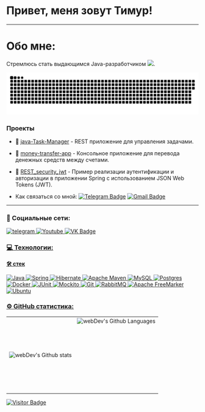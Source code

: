 # Привет, меня зовут Тимур!

---

# Обо мне:

Стремлюсь стать выдающимся Java-разработчиком <img src="https://media.giphy.com/media/WUlplcMpOCEmTGBtBW/giphy.gif" width="30px">. 

<p align="center">
 <img width="600" src="github-snake.svg" alt="snake"/>
</p>


### Проекты

- 🎈  [java-Task-Manager](https://github.com/ironTommy/java-Task-Manager) - REST приложение для управления задачами.
 
- 🎈  [money-transfer-app](https://github.com/IronTommy/money-transfer-app) - Консольное приложение для перевода денежных средств между счетами.
 
- 🎈  [REST_security_jwt](https://github.com/IronTommy/REST_security_jwt) - Пример реализации аутентификации и авторизации в приложении Spring с использованием JSON Web Tokens (JWT).

-  Как связаться со мной: [![Telegram Badge](https://img.shields.io/badge/-Timur_Shaydullin-blue?style=flat&logo=Telegram&logoColor=white)](https://t.me/Timur_Shaydullin) [![Gmail Badge](https://img.shields.io/badge/-Gmail-red?style=flat&logo=Gmail&logoColor=white)](mailto:timullka@gmail.com)

---

### 🤝 Социальные сети:

  <div id="badges">
    </a>
    <a href="https://t.me/Timur_Shaydullin" target="_blank">
      <img src="https://cdn-icons-png.flaticon.com/512/2111/2111646.png" width="40" height="40" alt="telegram" />
    </a>
    <a href="https://www.youtube.com/user/timullka/about" target="_blank">
      <img src="https://cdn-icons-png.flaticon.com/512/3670/3670147.png" width="40" height="40" alt="Youtube"/>
    </a>
    <a href="https://vk.com/timullka" target="_blank">
      <img src="https://cdn-icons-png.flaticon.com/512/145/145813.png" width="40" height="40" alt="VK Badge"/>
  </div>

### 💻 Технологии:
**🛠 стек**

![Java](https://img.shields.io/badge/java-%23ED8B00.svg?style=for-the-badge&logo=openjdk&logoColor=white)
![Spring](https://img.shields.io/badge/spring-%236DB33F.svg?style=for-the-badge&logo=spring&logoColor=white)
![Hibernate](https://img.shields.io/badge/Hibernate-59666C?style=for-the-badge&logo=Hibernate&logoColor=white)
![Apache Maven](https://img.shields.io/badge/Apache%20Maven-C71A36?style=for-the-badge&logo=Apache%20Maven&logoColor=white)
![MySQL](https://img.shields.io/badge/mysql-4479A1.svg?style=for-the-badge&logo=mysql&logoColor=white)
![Postgres](https://img.shields.io/badge/postgres-%23316192.svg?style=for-the-badge&logo=postgresql&logoColor=white)
![Docker](https://img.shields.io/badge/docker-%230db7ed.svg?style=for-the-badge&logo=docker&logoColor=white)
![JUnit](https://img.shields.io/badge/junit-%25A162.svg?style=for-the-badge&color=red&logo=junit5&logoColor=white)
![Mockito](https://img.shields.io/badge/mockito-20B2AA?style=for-the-badge)
![Git](https://img.shields.io/badge/git-%23F05033.svg?style=for-the-badge&logo=git&logoColor=white)
![RabbitMQ](https://img.shields.io/badge/Rabbitmq-FF6600?style=for-the-badge&logo=rabbitmq&logoColor=white)
![Apache FreeMarker](https://img.shields.io/badge/freemarker-%326CAC.svg?style=for-the-badge&color=blue&logo=apachefreemarker&logoColor=white)
![Ubuntu](https://img.shields.io/badge/Ubuntu-E95420?style=for-the-badge&logo=ubuntu&logoColor=white)

<!--
<div>
  <img src="https://github.com/devicons/devicon/blob/master/icons/git/git-original.svg" title="git" alt="git" width="40" height="40"/>&nbsp
  <img src="https://github.com/devicons/devicon/blob/master/icons/html5/html5-original.svg" title="html5" alt="html5" width="40" height="40"/>&nbsp
  <img src="https://github.com/devicons/devicon/blob/master/icons/css3/css3-original.svg" title="css" alt="css" width="40" height="40"/>&nbsp
  <img src="https://github.com/devicons/devicon/blob/master/icons/mongodb/mongodb-original.svg" title="mongodb" alt="mongodb" width="40" height="40"/>&nbsp
  <img src="https://github.com/devicons/devicon/blob/master/icons/c/c-plain.svg" title="C" alt="C" width="40" height="40"/>&nbsp;
  <img src="https://github.com/devicons/devicon/blob/master/icons/sass/sass-original.svg" title="sass/scss" alt="sass/scss" width="40" height="40"/>&nbsp;
  <img src="https://github.com/devicons/devicon/blob/master/icons/webpack/webpack-original.svg" title="webpack" alt="webpack" width="40" height="40"/>&nbsp;
  <img src="https://github.com/devicons/devicon/blob/master/icons/redux/redux-original.svg" title="redux" alt="redux" width="40" height="40"/>&nbsp; 
</div>

-->




<!-- ### 💻 Пройденные курсы:

| Курсы                                                           | Дата              |
| ----------------------------------------------------------------| :---------------: |
| netology.ru/Старт в программировании                            | 02/2022 - 03/2022 |
| stepik.org/Основы программирования на C. Задачи.                | 02/2022 - 03/2022 |
| netology.ru/Основы верстки сайта                                | 02/2022 - 03/2022 |
| netology.ru/Первые шаги в JavaScript: создаём сайт и приложение | 02/2022 - 03/2022 |
| stepik.org/Веб-разработка для начинающих: HTML и CSS            | 02/2022 - 03/2022 |
| stepik.org/JavaScript для начинающих                            | 01/2023 - 01/2023 |
| stepik.org/Web-технологии: начальный уровень                    | 01/2023 - 01/2023 |

--- -->
<!--
### 💻 Codewars:

![codewars](https://www.codewars.com/users/ironTommy/badges/large)

-->
### ⚙️ GitHub статистика:

<table>
  <tr>
    <td>
      <img align="left" src="http://github-readme-streak-stats.herokuapp.com?user=ironTommy&theme=dark&background=000000" alt="webDev's Github stats" />
    </td>
    <td>
      <img height="195px" align="right" alt="webDev's Github Languages" src="https://github-readme-stats-sigma-five.vercel.app/api/top-langs/?username=ironTommy&layout=compact&theme=vision-friendly-dark" />
    </td>
  </tr>
</table>


![Visitor Badge](https://visitor-badge.laobi.icu/badge?page_id=ironTommy)

